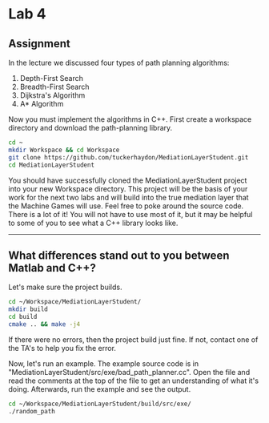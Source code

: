 # Lab 4
## Assignment
In the lecture we discussed four types of path planning algorithms: 
1) Depth-First Search
2) Breadth-First Search
3) Dijkstra's Algorithm
4) A\* Algorithm

Now you must implement the algorithms in C++. First create a workspace directory
and download the path-planning library.
```bash
cd ~
mkdir Workspace && cd Workspace
git clone https://github.com/tuckerhaydon/MediationLayerStudent.git
cd MediationLayerStudent
```

You should have successfully cloned the MediationLayerStudent project into your
new Workspace directory. This project will be the basis of your work for the
next two labs and will build into the true mediation layer that the Machine
Games will use. Feel free to poke around the source code. There is a lot of it!
You will not have to use most of it, but it may be helpful to some of you to see
what a C++ library looks like. 

---
**What differences stand out to you between Matlab and C++?**
---

Let's make sure the project builds.
```bash
cd ~/Workspace/MediationLayerStudent/
mkdir build
cd build
cmake .. && make -j4
```

If there were no errors, then the project build just fine. If not, contact one
of the TA's to help you fix the error. 

Now, let's run an example. The example source code is in
"MediationLayerStudent/src/exe/bad_path_planner.cc". Open the file and read the
comments at the top of the file to get an understanding of what it's doing.
Afterwards, run the example and see the output.

```bash
cd ~/Workspace/MediationLayerStudent/build/src/exe/
./random_path
```

